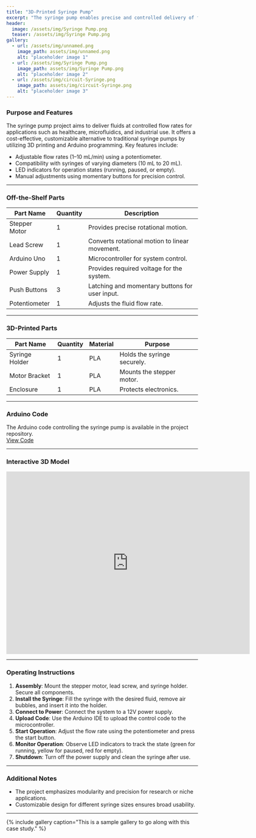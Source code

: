 ```yaml
---
title: "3D-Printed Syringe Pump"
excerpt: "The syringe pump enables precise and controlled delivery of fluids at adjustable flow rates for experimental applications."
header:
  image: /assets/img/Syringe Pump.png
  teaser: /assets/img/Syringe Pump.png
gallery:
  - url: /assets/img/unnamed.png
    image_path: assets/img/unnamed.png
    alt: "placeholder image 1"
  - url: /assets/img/Syringe Pump.png
    image_path: assets/img/Syringe Pump.png
    alt: "placeholder image 2"
  - url: /assets/img/circuit-Syringe.png
    image_path: assets/img/circuit-Syringe.png
    alt: "placeholder image 3"
---
```


### Purpose and Features
The syringe pump project aims to deliver fluids at controlled flow rates for applications such as healthcare, microfluidics, and industrial use. It offers a cost-effective, customizable alternative to traditional syringe pumps by utilizing 3D printing and Arduino programming. Key features include:
- Adjustable flow rates (1–10 mL/min) using a potentiometer.
- Compatibility with syringes of varying diameters (10 mL to 20 mL).
- LED indicators for operation states (running, paused, or empty).
- Manual adjustments using momentary buttons for precision control.

---

### Off-the-Shelf Parts

| **Part Name**        | **Quantity** | **Description**                           |
|-----------------------|--------------|-------------------------------------------|
| Stepper Motor         | 1            | Provides precise rotational motion.       |
| Lead Screw            | 1            | Converts rotational motion to linear movement. |
| Arduino Uno           | 1            | Microcontroller for system control.       |
| Power Supply          | 1            | Provides required voltage for the system. |
| Push Buttons          | 3            | Latching and momentary buttons for user input. |
| Potentiometer         | 1            | Adjusts the fluid flow rate.              |

---

### 3D-Printed Parts

| **Part Name**         | **Quantity** | **Material** | **Purpose**                  |
|-----------------------|--------------|--------------|------------------------------|
| Syringe Holder        | 1            | PLA          | Holds the syringe securely.  |
| Motor Bracket         | 1            | PLA          | Mounts the stepper motor.    |
| Enclosure             | 1            | PLA          | Protects electronics.        |

---

### Arduino Code
The Arduino code controlling the syringe pump is available in the project repository.  
[View Code](https://github.com/nick-diazz/Syringe_PUMP-Arduino_Code)

---

### Interactive 3D Model
<iframe src="https://vanderbilt643.autodesk360.com/shares/public/SH286ddQT78850c0d8a48d6c4dbd4ad21763?mode=embed" width="640" height="480" allowfullscreen="true" webkitallowfullscreen="true" mozallowfullscreen="true"  frameborder="0"></iframe>

---

### Operating Instructions
1. **Assembly**: Mount the stepper motor, lead screw, and syringe holder. Secure all components.
2. **Install the Syringe**: Fill the syringe with the desired fluid, remove air bubbles, and insert it into the holder.
3. **Connect to Power**: Connect the system to a 12V power supply.
4. **Upload Code**: Use the Arduino IDE to upload the control code to the microcontroller.
5. **Start Operation**: Adjust the flow rate using the potentiometer and press the start button.
6. **Monitor Operation**: Observe LED indicators to track the state (green for running, yellow for paused, red for empty).
7. **Shutdown**: Turn off the power supply and clean the syringe after use.

---

### Additional Notes
- The project emphasizes modularity and precision for research or niche applications.
- Customizable design for different syringe sizes ensures broad usability.

---
{% include gallery caption="This is a sample gallery to go along with this case study." %}

